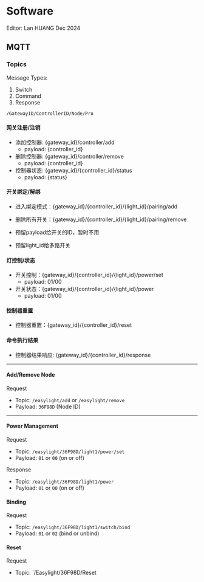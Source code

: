 # Software
Editor: Lan HUANG Dec 2024

## MQTT
### Topics
Message Types:
1. Switch
2. Command
3. Response


`/GatewayID/ControllerID/Node/Pro`

#### 网关注册/注销

- 添加控制器: {gateway_id}/controller/add
  - payload: {controller_id}
- 删除控制器: {gateway_id}/controller/remove
  - payload: {controller_id}
- 控制器状态: {gateway_id}/{controller_id}/status
  - payload: {status}

#### 开关绑定/解绑

- 进入绑定模式：{gateway_id}/{controller_id}/{light_id}/pairing/add
- 删除所有开关：{gateway_id}/{controller_id}/{light_id}/pairing/remove

- 预留payload给开关的ID，暂时不用
- 预留light_id给多路开关

#### 灯控制/状态
- 开关控制：{gateway_id}/{controller_id}/{light_id}/power/set
  - payload: 01/00
- 开关状态：{gateway_id}/{controller_id}/{light_id}/power
  - payload: 01/00

#### 控制器重置

- 控制器重置：{gateway_id}/{controller_id}/reset

#### 命令执行结果
- 控制器结果响应: {gateway_id}/{controller_id}/response




---
#### Add/Remove Node
Request
- Topic: `/easylight/add` or `/easylight/remove`
- Payload: `36F98D` (Node ID)

---
#### Power Management
Request
- Topic: `/easylight/36F98D/light1/power/set`
- Payload: `01` or `00` (on or off)

Response
- Topic: `/easylight/36F98D/light1/power`
- Payload: `01` or `00` (on or off)

#### Binding
Request
- Topic: `/easylight/36F98D/light1/switch/bind`
- Payload: `01` or `02` (bind or unbind)

#### Reset
Request
- Topic: `/Easylight/36F98D/Reset


